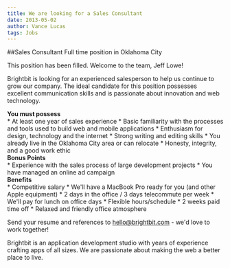 ```yaml
---
title: We are looking for a Sales Consultant
date: 2013-05-02
author: Vance Lucas
tags: Jobs
---
```


##Sales Consultant
Full time position in Oklahoma City

<p class="info">This position has been filled. Welcome to the team, Jeff Lowe!</p>

Brightbit is looking for an experienced salesperson to help us continue to grow our company. The ideal candidate for this position possesses excellent communication skills and is passionate about innovation and web technology.

<div><strong>You must possess</strong></div>
* At least one year of sales experience
* Basic familiarity with the processes and tools used to build web and mobile applications
* Enthusiasm for design, technology and the internet
* Strong writing and editing skills
* You already live in the Oklahoma City area or can relocate
* Honesty, integrity, and a good work ethic

<div><strong>Bonus Points</strong></div>
* Experience with the sales process of large development projects
* You have managed an online ad campaign

<div><strong>Benefits</strong></div>
* Competitive salary
* We'll have a MacBook Pro ready for you (and other Apple equipment)
* 2 days in the office / 3 days telecommute per week
* We'll pay for lunch on office days
* Flexible hours/schedule
* 2 weeks paid time off
* Relaxed and friendly office atmosphere

Send your resume and references to <hello@brightbit.com> - we'd love to work together!


Brightbit is an application development studio with years of experience crafting apps of all sizes. We are passionate about making the web a better place to live.
